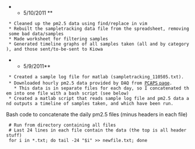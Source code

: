 -   -   5/10/2011 \*\*

` * Cleaned up the pm2.5 data using find/replace in vim`\
` * Rebuilt the sampletracking data file from the spreadsheet, removing some bad data/samples`\
` * Made worksheet for filtering samples`\
` * Generated timeline graphs of all samples taken (all and by category), and those sent/to-be-sent to Kiowa`

-   -   5/9/2011\*\*

` * Created a sample log file for matlab (sampletracking_110505.txt).`\
` * Downloaded hourly pm2.5 data provided by DAQ from `[`PCAPS`
`page`](http://pcaps.utah.edu "wikilink")`.`\
`   * This data is in separate files for each day, so I concatenated them into one file with a bash script (see below)`\
` * Created a matlab script that reads sample log file and pm2.5 data and outputs a timeline of samples taken, and which have been run.`

Bash code to concatenate the daily pm2.5 files (minus headers in each
file)

` # Run from directory containing all files`\
` # Last 24 lines in each file contain the data (the top is all header stuff)`\
` for i in *.txt; do tail -24 "$i" >> newfile.txt; done`
